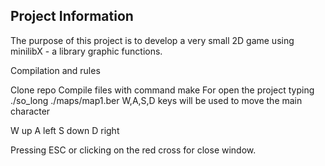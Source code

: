 ## Project Information

The purpose of this project is to develop a very small 2D game using minilibX - a library graphic functions.

Compilation and rules

  Clone repo
  Compile files with command make
  For open the project typing ./so_long ./maps/map1.ber
  W,A,S,D  keys will be used to move the main character

  W up
  A left
  S down
  D right
        
  Pressing ESC or clicking on the red cross for close window.
